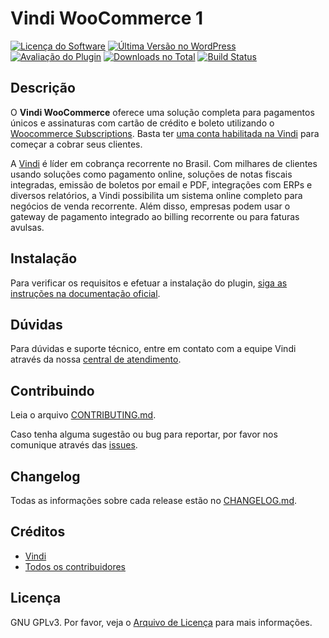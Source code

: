 # Vindi WooCommerce 1

[![Licença do Software][badge-license]](LICENSE)
[![Última Versão no WordPress][badge-version]][link-version]
[![Avaliação do Plugin][badge-rates]][link-rates]
[![Downloads no Total][badge-downloads]][link-downloads]
[![Build Status](https://semaphoreci.com/api/v1/vindi/vindi-woocommerce-subscriptions/branches/master/shields_badge.svg)](https://semaphoreci.com/vindi/vindi-woocommerce-subscriptions)

## Descrição
O **Vindi WooCommerce** oferece uma solução completa para pagamentos únicos e assinaturas com cartão de crédito e boleto utilizando o [Woocommerce Subscriptions](https://www.woothemes.com/products/woocommerce-subscriptions/). Basta ter [uma conta habilitada na Vindi](https://www.vindi.com.br/cadastro/) para começar a cobrar seus clientes.

A [Vindi](https://www.vindi.com.br/) é líder em cobrança recorrente no Brasil. Com milhares de clientes usando soluções como pagamento online, soluções de notas fiscais integradas, emissão de boletos por email e PDF, integrações com ERPs e diversos relatórios, a Vindi possibilita um sistema online completo para negócios de venda recorrente. Além disso, empresas podem usar o gateway de pagamento integrado ao billing recorrente ou para faturas avulsas.

## Instalação
Para verificar os requisitos e efetuar a instalação do plugin, [siga as instruções na documentação oficial](https://atendimento.vindi.com.br/hc/pt-br/articles/227335608).

## Dúvidas
Para dúvidas e suporte técnico, entre em contato com a equipe Vindi através da nossa [central de atendimento](https://atendimento.vindi.com.br/hc/pt-br).

## Contribuindo
Leia o arquivo [CONTRIBUTING.md](CONTRIBUTING.md).

Caso tenha alguma sugestão ou bug para reportar, por favor nos comunique através das [issues](./issues).

## Changelog
Todas as informações sobre cada release estão no [CHANGELOG.md](CHANGELOG.md).

## Créditos
- [Vindi](https://github.com/vindi)
- [Todos os contribuidores](https://github.com/vindi/vindi-woocommerce-subscriptions/contributors)

## Licença
GNU GPLv3. Por favor, veja o [Arquivo de Licença](LICENSE) para mais informações.

[badge-license]: https://img.shields.io/badge/license-GPLv3-blue.svg
[badge-version]: https://img.shields.io/wordpress/plugin/v/vindi-woocommerce-subscriptions.svg
[badge-rates]: https://img.shields.io/wordpress/plugin/r/vindi-woocommerce-subscriptions.svg
[badge-downloads]: https://img.shields.io/wordpress/plugin/dt/vindi-woocommerce-subscriptions.svg
[link-version]: https://wordpress.org/plugins/vindi-woocommerce-subscriptions/
[link-rates]: https://wordpress.org/support/view/plugin-reviews/vindi-woocommerce-subscriptions
[link-downloads]: https://wordpress.org/plugins/vindi-woocommerce-subscriptions/stats/
